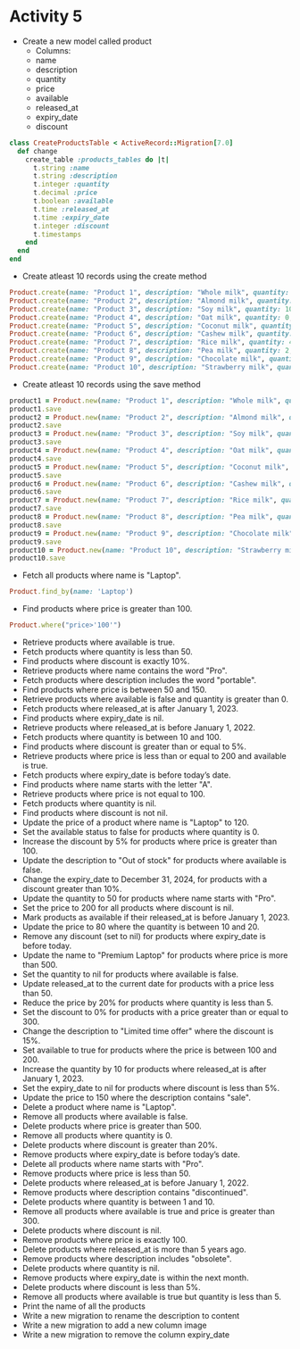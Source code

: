 # Activity 5

* Create a new model called product
  * Columns:
  * name
  * description
  * quantity
  * price
  * available
  * released_at
  * expiry_date
  * discount
```ruby = 
class CreateProductsTable < ActiveRecord::Migration[7.0]
  def change
    create_table :products_tables do |t|
      t.string :name
      t.string :description
      t.integer :quantity
      t.decimal :price
      t.boolean :available
      t.time :released_at
      t.time :expiry_date
      t.integer :discount
      t.timestamps
    end
  end
end
```
*   Create atleast 10 records using the create method
```ruby =
Product.create(name: "Product 1", description: "Whole milk", quantity: 3, price: 20.50, available: true, released_at: Time.now - 5.days, expiry_date: Time.now + 25.days, discount: 10)
Product.create(name: "Product 2", description: "Almond milk", quantity: 5, price: 25.00, available: true, released_at: Time.now - 10.days, expiry_date: Time.now + 30.days, discount: 15)
Product.create(name: "Product 3", description: "Soy milk", quantity: 10, price: 22.00, available: true, released_at: Time.now - 7.days, expiry_date: Time.now + 20.days, discount: 5)
Product.create(name: "Product 4", description: "Oat milk", quantity: 0, price: 30.00, available: false, released_at: Time.now - 2.days, expiry_date: Time.now + 15.days, discount: 0)
Product.create(name: "Product 5", description: "Coconut milk", quantity: 8, price: 18.50, available: true, released_at: Time.now - 3.days, expiry_date: Time.now + 40.days, discount: 20)
Product.create(name: "Product 6", description: "Cashew milk", quantity: 12, price: 27.50, available: true, released_at: Time.now - 1.days, expiry_date: Time.now + 35.days, discount: 10)
Product.create(name: "Product 7", description: "Rice milk", quantity: 4, price: 19.99, available: true, released_at: Time.now - 6.days, expiry_date: Time.now + 50.days, discount: 25)
Product.create(name: "Product 8", description: "Pea milk", quantity: 2, price: 23.00, available: true, released_at: Time.now - 4.days, expiry_date: Time.now + 10.days, discount: 5)
Product.create(name: "Product 9", description: "Chocolate milk", quantity: 6, price: 21.00, available: true, released_at: Time.now - 8.days, expiry_date: Time.now + 60.days, discount: 30)
Product.create(name: "Product 10", description: "Strawberry milk", quantity: 1, price: 24.00, available: false, released_at: Time.now - 9.days, expiry_date: Time.now + 45.days, discount: 0)
```
*   Create atleast 10 records using the save method
```ruby =
product1 = Product.new(name: "Product 1", description: "Whole milk", quantity: 3, price: 20.50, available: true, released_at: Time.now - 5.days, expiry_date: Time.now + 25.days, discount: 10)
product1.save
product2 = Product.new(name: "Product 2", description: "Almond milk", quantity: 5, price: 25.00, available: true, released_at: Time.now - 10.days, expiry_date: Time.now + 30.days, discount: 15)
product2.save
product3 = Product.new(name: "Product 3", description: "Soy milk", quantity: 10, price: 22.00, available: true, released_at: Time.now - 7.days, expiry_date: Time.now + 20.days, discount: 5)
product3.save
product4 = Product.new(name: "Product 4", description: "Oat milk", quantity: 0, price: 30.00, available: false, released_at: Time.now - 2.days, expiry_date: Time.now + 15.days, discount: 0)
product4.save
product5 = Product.new(name: "Product 5", description: "Coconut milk", quantity: 8, price: 18.50, available: true, released_at: Time.now - 3.days, expiry_date: Time.now + 40.days, discount: 20)
product5.save
product6 = Product.new(name: "Product 6", description: "Cashew milk", quantity: 12, price: 27.50, available: true, released_at: Time.now - 1.days, expiry_date: Time.now + 35.days, discount: 10)
product6.save
product7 = Product.new(name: "Product 7", description: "Rice milk", quantity: 4, price: 19.99, available: true, released_at: Time.now - 6.days, expiry_date: Time.now + 50.days, discount: 25)
product7.save
product8 = Product.new(name: "Product 8", description: "Pea milk", quantity: 2, price: 23.00, available: true, released_at: Time.now - 4.days, expiry_date: Time.now + 10.days, discount: 5)
product8.save
product9 = Product.new(name: "Product 9", description: "Chocolate milk", quantity: 6, price: 21.00, available: true, released_at: Time.now - 8.days, expiry_date: Time.now + 60.days, discount: 30)
product9.save
product10 = Product.new(name: "Product 10", description: "Strawberry milk", quantity: 1, price: 24.00, available: false, released_at: Time.now - 9.days, expiry_date: Time.now + 45.days, discount: 0)
product10.save
```
*   Fetch all products where name is "Laptop".
``` ruby =
Product.find_by(name: 'Laptop') 
``` 
*   Find products where price is greater than 100.
```ruby = 
Product.where("price>'100'")
```
*   Retrieve products where available is true.
*   Fetch products where quantity is less than 50.
*   Find products where discount is exactly 10%.
*   Retrieve products where name contains the word "Pro".
*   Fetch products where description includes the word "portable".
*   Find products where price is between 50 and 150.
*   Retrieve products where available is false and quantity is greater than 0.
*   Fetch products where released_at is after January 1, 2023.
*   Find products where expiry_date is nil.
*   Retrieve products where released_at is before January 1, 2022.
*   Fetch products where quantity is between 10 and 100.
*   Find products where discount is greater than or equal to 5%.
*   Retrieve products where price is less than or equal to 200 and available is true.
*   Fetch products where expiry_date is before today’s date.
*   Find products where name starts with the letter "A".
*   Retrieve products where price is not equal to 100.
*   Fetch products where quantity is nil.
*   Find products where discount is not nil.
*   Update the price of a product where name is "Laptop" to 120.
*   Set the available status to false for products where quantity is 0.
*   Increase the discount by 5% for products where price is greater than 100.
*   Update the description to "Out of stock" for products where available is false.
*   Change the expiry_date to December 31, 2024, for products with a discount greater than 10%.
*   Update the quantity to 50 for products where name starts with "Pro".
*   Set the price to 200 for all products where discount is nil.
*   Mark products as available if their released_at is before January 1, 2023.
*   Update the price to 80 where the quantity is between 10 and 20.
*   Remove any discount (set to nil) for products where expiry_date is before today.
*   Update the name to "Premium Laptop" for products where price is more than 500.
*   Set the quantity to nil for products where available is false.
*   Update released_at to the current date for products with a price less than 50.
*   Reduce the price by 20% for products where quantity is less than 5.
*   Set the discount to 0% for products with a price greater than or equal to 300.
*   Change the description to "Limited time offer" where the discount is 15%.
*   Set available to true for products where the price is between 100 and 200.
*   Increase the quantity by 10 for products where released_at is after January 1, 2023.
*   Set the expiry_date to nil for products where discount is less than 5%.
*   Update the price to 150 where the description contains "sale".
*   Delete a product where name is "Laptop".
*   Remove all products where available is false.
*   Delete products where price is greater than 500.
*   Remove all products where quantity is 0.
*   Delete products where discount is greater than 20%.
*   Remove products where expiry_date is before today’s date.
*   Delete all products where name starts with "Pro".
*   Remove products where price is less than 50.
*   Delete products where released_at is before January 1, 2022.
*   Remove products where description contains "discontinued".
*   Delete products where quantity is between 1 and 10.
*   Remove all products where available is true and price is greater than 300.
*   Delete products where discount is nil.
*   Remove products where price is exactly 100.
*   Delete products where released_at is more than 5 years ago.
*   Remove products where description includes "obsolete".
*   Delete products where quantity is nil.
*   Remove products where expiry_date is within the next month.
*   Delete products where discount is less than 5%.
*   Remove all products where available is true but quantity is less than 5.
*   Print the name of all the products
*   Write a new migration to rename the description to content
*   Write a new migration to add a new column image
*   Write a new migration to remove the column expiry_date